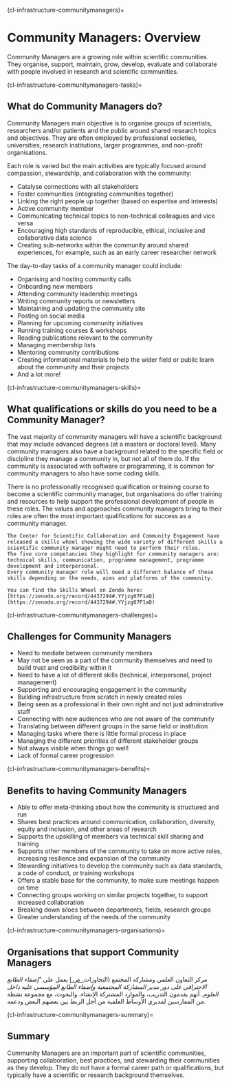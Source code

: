 (cl-infrastructure-communitymanagers)=
# Community Managers: Overview

Community Managers are a growing role within scientific communities. They organise, support, maintain, grow, develop, evaluate and collaborate with people involved in research and scientific communities.

(cl-infrastructure-communitymanagers-tasks)=
## What do Community Managers do?

Community Managers main objective is to organise groups of scientists, researchers and/or patients and the public around shared research topics and objectives. They are often employed by professional societies, universities, research institutions, larger programmes, and non-profit organisations.

Each role is varied but the main activities are typically focused around compassion, stewardship, and collaboration with the community:
* Catalyse connections with all stakeholders
* Foster communities (integrating communities together)
* Linking the right people up together (based on expertise and interests)
* Active community member
* Communicating technical topics to non-technical colleagues and vice versa
* Encouraging high standards of reproducible, ethical, inclusive and collaborative data science
* Creating sub-networks within the community around shared experiences, for example, such as an early career researcher network

The day-to-day tasks of a community manager could include:
* Organising and hosting community calls
* Onboarding new members
* Attending community leadership meetings
* Writing community reports or newsletters
* Maintaining and updating the community site
* Posting on social media
* Planning for upcoming community initiatives
* Running training courses & workshops
* Reading publications relevant to the community
* Managing membership lists
* Mentoring community contributions
* Creating informational materials to help the wider field or public learn about the community and their projects
* And a lot more!

(cl-infrastructure-communitymanagers-skills)=
## What qualifications or skills do you need to be a Community Manager?
The vast majority of community managers will have a scientific background that may include advanced degrees (at a masters or doctoral level). Many community managers also have a background related to the specific field or discipline they manage a community in, but not all of them do. If the community is associated with software or programming, it is common for community managers to also have some coding skills.

There is no professionally recognised qualification or training course to become a scientific community manager, but organisations do offer training and resources to help support the professional development of people in these roles. The values and approaches community managers bring to their roles are often the most important qualifications for success as a community manager.

```{admonition} CSCCE Skills Wheel - Five Core Competancies 
The Center for Scientific Collaboration and Community Engagement have released a skills wheel showing the wide variety of different skills a scientific community manager might need to perform their roles. 
The five core competancies they highlight for community managers are: technical skills, communication, programme management, programme development and interpersonal. 
Every community manager role will need a different balance of these skills depending on the needs, aims and platforms of the community. 

You can find the Skills Wheel on Zendo here: [https://zenodo.org/record/4437294#.YYjzg07P1aQ](https://zenodo.org/record/4437294#.YYjzg07P1aQ)
```

(cl-infrastructure-communitymanagers-challenges)=
## Challenges for Community Managers
* Need to mediate between community members
* May not be seen as a part of the community themselves and need to build trust and credibility within it
* Need to have a lot of different skills (technical, interpersonal, project management)
* Supporting and encouraging engagement in the community
* Building infrastructure from scratch in newly created roles
* Being seen as a professional in their own right and not just adminstrative staff
* Connecting with new audiences who are not aware of the community
* Translating between different groups in the same field or institution
* Managing tasks where there is little formal process in place
* Managing the different priorities of different stakeholder groups
* Not always visible when things go well!
* Lack of formal career progression

(cl-infrastructure-communitymanagers-benefits)=
## Benefits to having Community Managers
* Able to offer meta-thinking about how the community is structured and run
* Shares best practices around communication, collaboration, diversity, equity and inclusion, and other areas of research
* Supports the upskilling of members via technical skill sharing and training
* Supports other members of the community to take on more active roles, increasing resilience and expansion of the community
* Stewarding initiatives to develop the community such as data standards, a code of conduct, or training workshops
* Offers a stable base for the community, to make sure meetings happen on time
* Connecting groups working on similar projects together, to support increased collaboration
* Breaking down siloes between departments, fields, research groups
* Greater understanding of the needs of the community


(cl-infrastructure-communitymanagers-organisations)=
## Organisations that support Community Managers
مركز التعاون العلمي ومشاركة المجتمع (التجاوزات[. ص إ](https://www.cscce.org/) يعمل على _"إضفاء الطابع الاحترافي على دور مدير المشاركة المجتمعية وإضفاء الطابع المؤسسي عليه داخل العلوم._ أنهم يقدمون التدريب، والموارد المشتركة الإنشاء، والبحوث، مع مجموعة نشطة من الممارسين لمديري الأوساط العلمية من أجل الربط بين بعضهم البعض ودعمه.

(cl-infrastructure-communitymanagers-summary)=
## Summary
Community Managers are an important part of scientific communities, supporting collaboration, best practices, and stewarding their communities as they develop. They do not have a formal career path or qualifications, but typically have a scientific or research background themselves. 

